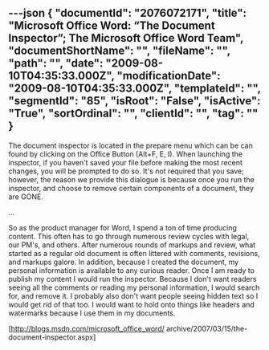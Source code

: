 ---json
{
  "documentId": "2076072171",
  "title": "Microsoft Office Word: “The Document Inspector”; The Microsoft Office Word Team",
  "documentShortName": "",
  "fileName": "",
  "path": "",
  "date": "2009-08-10T04:35:33.000Z",
  "modificationDate": "2009-08-10T04:35:33.000Z",
  "templateId": "",
  "segmentId": "85",
  "isRoot": "False",
  "isActive": "True",
  "sortOrdinal": "",
  "clientId": "",
  "tag": ""
}
---

The document inspector is located in the prepare menu which can be can found by clicking on the Office Button (Alt+F, E, I). When launching the inspector, if you haven't saved your file before making the most recent changes, you will be prompted to do so. It's not required that you save; however, the reason we provide this dialogue is because once you run the inspector, and choose to remove certain components of a document, they are GONE.

…

So as the product manager for Word, I spend a ton of time producing content. This often has to go through numerous review cycles with legal, our PM's, and others. After numerous rounds of markups and review, what started as a regular old document is often littered with comments, revisions, and markups galore. In addition, because I created the document, my personal information is available to any curious reader. Once I am ready to publish my content I would run the inspector. Because I don't want readers seeing all the comments or reading my personal information, I would search for, and remove it. I probably also don't want people seeing hidden text so I would get rid of that too. I would want to hold onto things like headers and watermarks because I use them in my documents.

[http://blogs.msdn.com/microsoft_office_word/
    archive/2007/03/15/the-document-inspector.aspx]
